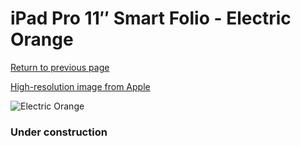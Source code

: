 # iPad Pro 11″ Smart Folio - Electric Orange

[Return to previous page](/ipad_pro4)

[High-resolution image from Apple](https://store.storeimages.cdn-apple.com/8756/as-images.apple.com/is/MJMF3?wid=4500&hei=4500&fmt=png)

<div style="width: 384px"><img src="/everypreview/MJMF3.png" alt="Electric Orange"></div>

### Under construction
